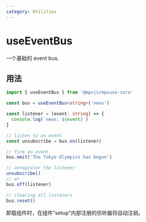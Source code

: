 ```yaml
---
category: Utilities
---
```


# useEventBus

一个基础的 event bus.

## 用法

```ts
import { useEventBus } from '@mpxjs/mpxuse-core'

const bus = useEventBus<string>('news')

const listener = (event: string) => {
  console.log(`news: ${event}`)
}

// listen to an event
const unsubscribe = bus.on(listener)

// fire an event
bus.emit('The Tokyo Olympics has begun')

// unregister the listener
unsubscribe()
// or
bus.off(listener)

// clearing all listeners
bus.reset()
```

卸载组件时，在组件“setup”内部注册的侦听器将自动注销。


